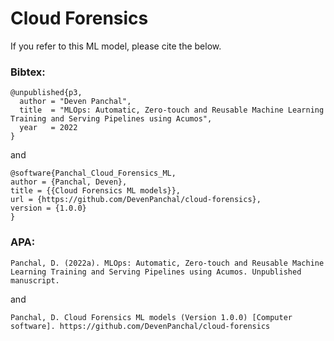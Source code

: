# Cloud Forensics

If you refer to this ML model, please cite the below.

### Bibtex:
```
@unpublished{p3,
  author = "Deven Panchal",
  title  = "MLOps: Automatic, Zero-touch and Reusable Machine Learning Training and Serving Pipelines using Acumos",
  year   = 2022
}
```
and 
```
@software{Panchal_Cloud_Forensics_ML,
author = {Panchal, Deven},
title = {{Cloud Forensics ML models}},
url = {https://github.com/DevenPanchal/cloud-forensics},
version = {1.0.0}
}
```

### APA:
```
Panchal, D. (2022a). MLOps: Automatic, Zero-touch and Reusable Machine Learning Training and Serving Pipelines using Acumos. Unpublished manuscript.
```
and
```
Panchal, D. Cloud Forensics ML models (Version 1.0.0) [Computer software]. https://github.com/DevenPanchal/cloud-forensics
```
